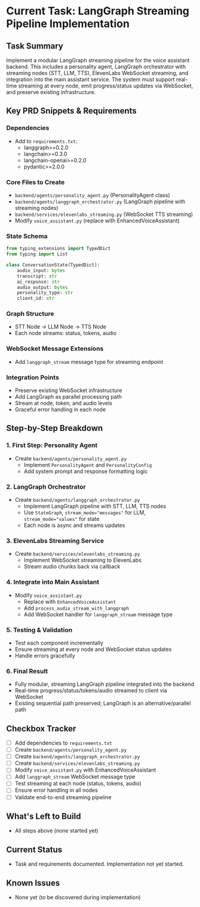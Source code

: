 # Current Task: LangGraph Streaming Pipeline Implementation

## Task Summary
Implement a modular LangGraph streaming pipeline for the voice assistant backend. This includes a personality agent, LangGraph orchestrator with streaming nodes (STT, LLM, TTS), ElevenLabs WebSocket streaming, and integration into the main assistant service. The system must support real-time streaming at every node, emit progress/status updates via WebSocket, and preserve existing infrastructure.

## Key PRD Snippets & Requirements

### Dependencies
- Add to `requirements.txt`:
  - langgraph>=0.2.0
  - langchain>=0.3.0
  - langchain-openai>=0.2.0
  - pydantic>=2.0.0

### Core Files to Create
- `backend/agents/personality_agent.py` (PersonalityAgent class)
- `backend/agents/langgraph_orchestrator.py` (LangGraph pipeline with streaming nodes)
- `backend/services/elevenlabs_streaming.py` (WebSocket TTS streaming)
- Modify `voice_assistant.py` (replace with EnhancedVoiceAssistant)

### State Schema
```python
from typing_extensions import TypedDict
from typing import List

class ConversationState(TypedDict):
    audio_input: bytes
    transcript: str
    ai_response: str
    audio_output: bytes
    personality_type: str
    client_id: str
```

### Graph Structure
- STT Node → LLM Node → TTS Node
- Each node streams: status, tokens, audio

### WebSocket Message Extensions
- Add `langgraph_stream` message type for streaming endpoint

### Integration Points
- Preserve existing WebSocket infrastructure
- Add LangGraph as parallel processing path
- Stream at node, token, and audio levels
- Graceful error handling in each node

## Step-by-Step Breakdown

### 1. **First Step: Personality Agent**
- Create `backend/agents/personality_agent.py`
  - Implement `PersonalityAgent` and `PersonalityConfig`
  - Add system prompt and response formatting logic

### 2. **LangGraph Orchestrator**
- Create `backend/agents/langgraph_orchestrator.py`
  - Implement LangGraph pipeline with STT, LLM, TTS nodes
  - Use `StateGraph`, `stream_mode="messages"` for LLM, `stream_mode="values"` for state
  - Each node is async and streams updates

### 3. **ElevenLabs Streaming Service**
- Create `backend/services/elevenlabs_streaming.py`
  - Implement WebSocket streaming to ElevenLabs
  - Stream audio chunks back via callback

### 4. **Integrate into Main Assistant**
- Modify `voice_assistant.py`
  - Replace with `EnhancedVoiceAssistant`
  - Add `process_audio_stream_with_langgraph`
  - Add WebSocket handler for `langgraph_stream` message type

### 5. **Testing & Validation**
- Test each component incrementally
- Ensure streaming at every node and WebSocket status updates
- Handle errors gracefully

### 6. **Final Result**
- Fully modular, streaming LangGraph pipeline integrated into the backend
- Real-time progress/status/tokens/audio streamed to client via WebSocket
- Existing sequential path preserved; LangGraph is an alternative/parallel path

## Checkbox Tracker
- [ ] Add dependencies to `requirements.txt`
- [ ] Create `backend/agents/personality_agent.py`
- [ ] Create `backend/agents/langgraph_orchestrator.py`
- [ ] Create `backend/services/elevenlabs_streaming.py`
- [ ] Modify `voice_assistant.py` with EnhancedVoiceAssistant
- [ ] Add `langgraph_stream` WebSocket message type
- [ ] Test streaming at each node (status, tokens, audio)
- [ ] Ensure error handling in all nodes
- [ ] Validate end-to-end streaming pipeline

## What's Left to Build
- All steps above (none started yet)

## Current Status
- Task and requirements documented. Implementation not yet started.

## Known Issues
- None yet (to be discovered during implementation) 